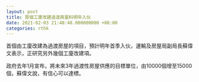 ```yaml
---
layout: post
title: 首個工廈改建過渡房屋料明年入伙
date: 2021-02-03 21:48:48.000000000 +08:00
categories: rthk
---
```


首個由工廈改建為過渡房屋的項目，預計明年首季入伙，運輸及房屋局副局長蘇偉文表示，正研究另外幾個工廈改建項。

政府去年1月宣布，將未來3年過渡性房屋供應的目標單位，由10000個增至15000個，蘇偉文說，有信心可以達標。
